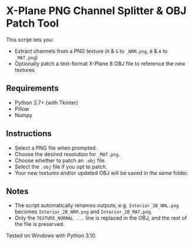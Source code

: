 # X-Plane PNG Channel Splitter & OBJ Patch Tool

This script lets you:

- Extract channels from a PNG texture (`R` & `G` to `_NRM.png`, `B` & `A` to `_MAT.png`)
- Optionally patch a text-format X-Plane 8 OBJ file to reference the new textures

## Requirements

- Python 3.7+ (with Tkinter)
- Pillow
- Numpy

## Instructions

- Select a PNG file when prompted.
- Choose the desired resolution for `_MAT.png`.
- Choose whether to patch an `.obj` file.
- Select the `.obj` file if you opt to patch.
- Your new textures and/or updated OBJ will be saved in the same folder.

## Notes

- The script automatically renames outputs, e.g. `Interior_2B_NML.png` becomes `Interior_2B_NRM.png` and `Interior_2B_MAT.png`.
- Only the `TEXTURE_NORMAL ...` line is replaced in the OBJ, and the rest of the file is preserved.

Tested on Windows with Python 3.10.
